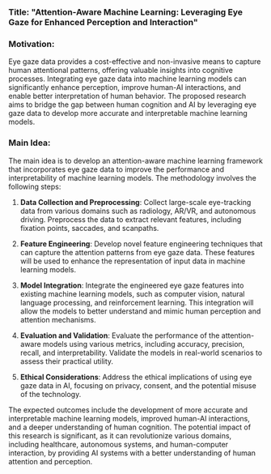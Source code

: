 ### Title: "Attention-Aware Machine Learning: Leveraging Eye Gaze for Enhanced Perception and Interaction"

### Motivation:
Eye gaze data provides a cost-effective and non-invasive means to capture human attentional patterns, offering valuable insights into cognitive processes. Integrating eye gaze data into machine learning models can significantly enhance perception, improve human-AI interactions, and enable better interpretation of human behavior. The proposed research aims to bridge the gap between human cognition and AI by leveraging eye gaze data to develop more accurate and interpretable machine learning models.

### Main Idea:
The main idea is to develop an attention-aware machine learning framework that incorporates eye gaze data to improve the performance and interpretability of machine learning models. The methodology involves the following steps:

1. **Data Collection and Preprocessing**: Collect large-scale eye-tracking data from various domains such as radiology, AR/VR, and autonomous driving. Preprocess the data to extract relevant features, including fixation points, saccades, and scanpaths.

2. **Feature Engineering**: Develop novel feature engineering techniques that can capture the attention patterns from eye gaze data. These features will be used to enhance the representation of input data in machine learning models.

3. **Model Integration**: Integrate the engineered eye gaze features into existing machine learning models, such as computer vision, natural language processing, and reinforcement learning. This integration will allow the models to better understand and mimic human perception and attention mechanisms.

4. **Evaluation and Validation**: Evaluate the performance of the attention-aware models using various metrics, including accuracy, precision, recall, and interpretability. Validate the models in real-world scenarios to assess their practical utility.

5. **Ethical Considerations**: Address the ethical implications of using eye gaze data in AI, focusing on privacy, consent, and the potential misuse of the technology.

The expected outcomes include the development of more accurate and interpretable machine learning models, improved human-AI interactions, and a deeper understanding of human cognition. The potential impact of this research is significant, as it can revolutionize various domains, including healthcare, autonomous systems, and human-computer interaction, by providing AI systems with a better understanding of human attention and perception.